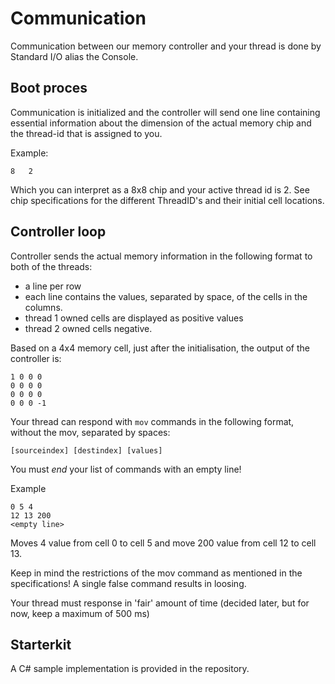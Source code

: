 # Communication

Communication between our memory controller and your thread is done by Standard I/O alias the Console.

## Boot proces

Communication is initialized and the controller will send one line containing essential information about the dimension of the actual memory chip and the thread-id that is assigned to you.

Example:

    8   2

Which you can interpret as a 8x8 chip and your active thread id is 2. See chip specifications for the different ThreadID's and their initial cell locations. 

## Controller loop

Controller sends the actual memory information in the following format to both of the threads:

- a line per row
- each line contains the values, separated by space, of the cells in the columns.
- thread 1 owned cells are displayed as positive values
- thread 2 owned cells negative. 

Based on a 4x4 memory cell, just after the initialisation, the output of the controller is:

    1 0 0 0
    0 0 0 0
    0 0 0 0
    0 0 0 -1

Your thread can respond with `mov` commands in the following format, without the mov, separated by spaces:

    [sourceindex] [destindex] [values]

You must *end* your list of commands with an empty line!

Example 

    0 5 4
    12 13 200
    <empty line>

Moves 4 value from cell 0 to cell 5 and move 200 value from cell 12 to cell 13. 

Keep in mind the restrictions of the mov command as mentioned in the specifications! A single false command results in loosing.

Your thread must response in 'fair' amount of time (decided later, but for now, keep a maximum of 500 ms)

## Starterkit

A C# sample implementation is provided in the repository.




